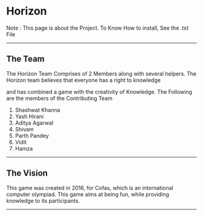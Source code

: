 <h1>Horizon</h1>
<p>Note : This page is about the Project. To Know How to install, See the .txt File</p>
<hr>
<h2>The Team</h2>
<p>The Horizon Team Comprises of 2 Members along with several helpers. The Horizon team believes that everyone has a right to knowledge

and has combined a game with the creativity of Knowledge. The Following are the members of the Contributing Team
<ol>
<li>Shashwat Khanna</li>
<li>Yash Hirani</li>
<li>Aditya Agarwal</li>
<li>Shivam</li>
<li>Parth Pandey</li>
<li>Vidit</li>
<li>Hamza</li>
</ol>
</p>
<hr>
<h2>The Vision</h2>
<p>
  This game was created in 2016, for Cofas, which is an international computer olympiad. This game aims at being fun, while providing knowledge to its participants. 
</p>
<hr>
